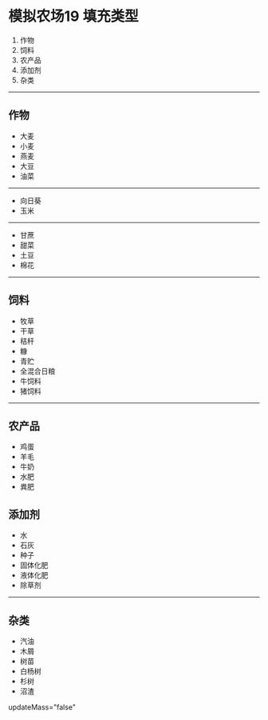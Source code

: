 # 模拟农场19 填充类型

1. 作物
2. 饲料
3. 农产品
4. 添加剂
5. 杂类

---

## 作物

- 大麦
- 小麦
- 燕麦
- 大豆
- 油菜

---

- 向日葵
- 玉米

---

- 甘蔗
- 甜菜
- 土豆
- 棉花

---

## 饲料

- 牧草
- 干草
- 秸秆
- 糠
- 青贮
- 全混合日粮
- 牛饲料
- 猪饲料

---

## 农产品

- 鸡蛋
- 羊毛
- 牛奶
- 水肥
- 粪肥

## 添加剂

- 水
- 石灰
- 种子
- 固体化肥
- 液体化肥
- 除草剂

---

## 杂类

- 汽油
- 木屑
- 树苗
- 白杨树
- 杉树
- 沼渣





 updateMass="false"
